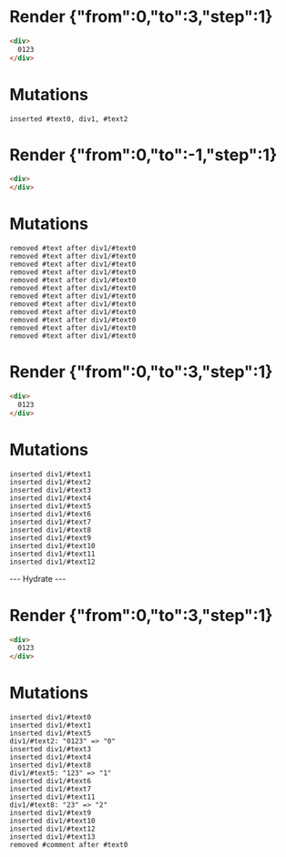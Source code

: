 # Render {"from":0,"to":3,"step":1}
```html
<div>
  0123
</div>
```

# Mutations
```
inserted #text0, div1, #text2
```


# Render {"from":0,"to":-1,"step":1}
```html
<div>
</div>
```

# Mutations
```
removed #text after div1/#text0
removed #text after div1/#text0
removed #text after div1/#text0
removed #text after div1/#text0
removed #text after div1/#text0
removed #text after div1/#text0
removed #text after div1/#text0
removed #text after div1/#text0
removed #text after div1/#text0
removed #text after div1/#text0
removed #text after div1/#text0
removed #text after div1/#text0
```


# Render {"from":0,"to":3,"step":1}
```html
<div>
  0123
</div>
```

# Mutations
```
inserted div1/#text1
inserted div1/#text2
inserted div1/#text3
inserted div1/#text4
inserted div1/#text5
inserted div1/#text6
inserted div1/#text7
inserted div1/#text8
inserted div1/#text9
inserted div1/#text10
inserted div1/#text11
inserted div1/#text12
```


--- Hydrate ---
# Render {"from":0,"to":3,"step":1}
```html
<div>
  0123
</div>
```

# Mutations
```
inserted div1/#text0
inserted div1/#text1
inserted div1/#text5
div1/#text2: "0123" => "0"
inserted div1/#text3
inserted div1/#text4
inserted div1/#text8
div1/#text5: "123" => "1"
inserted div1/#text6
inserted div1/#text7
inserted div1/#text11
div1/#text8: "23" => "2"
inserted div1/#text9
inserted div1/#text10
inserted div1/#text12
inserted div1/#text13
removed #comment after #text0
```